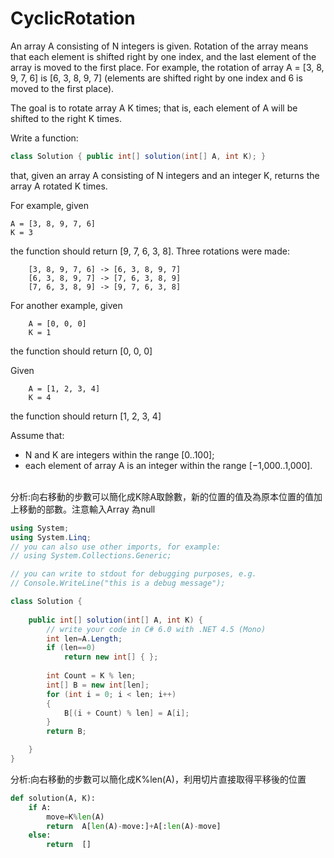 # CyclicRotation
An array A consisting of N integers is given. Rotation of the array means that each element is shifted right by one index, and the last element of the array is moved to the first place. For example, the rotation of array A = [3, 8, 9, 7, 6] is [6, 3, 8, 9, 7] (elements are shifted right by one index and 6 is moved to the first place).

The goal is to rotate array A K times; that is, each element of A will be shifted to the right K times.</br>

Write a function:</br>

```csharp
class Solution { public int[] solution(int[] A, int K); }
```

that, given an array A consisting of N integers and an integer K, returns the array A rotated K times.</br>

For example, given</br>

```
A = [3, 8, 9, 7, 6]
K = 3 
```

the function should return [9, 7, 6, 3, 8]. Three rotations were made:</br>

```
    [3, 8, 9, 7, 6] -> [6, 3, 8, 9, 7]
    [6, 3, 8, 9, 7] -> [7, 6, 3, 8, 9]
    [7, 6, 3, 8, 9] -> [9, 7, 6, 3, 8]
```
For another example, given </br>

```
    A = [0, 0, 0]
    K = 1
```    
    
the function should return [0, 0, 0] </br>

Given </br>

```
    A = [1, 2, 3, 4]
    K = 4 
```    

the function should return [1, 2, 3, 4] </br>

Assume that:
<ul>
    <li>N and K are integers within the range [0..100];
    <li>each element of array A is an integer within the range [−1,000..1,000].</li></br>  
</ul>



分析:向右移動的步數可以簡化成K除A取餘數，新的位置的值及為原本位置的值加上移動的部數。注意輸入Array 為null


```csharp
using System;
using System.Linq;
// you can also use other imports, for example:
// using System.Collections.Generic;

// you can write to stdout for debugging purposes, e.g.
// Console.WriteLine("this is a debug message");

class Solution {
    
	public int[] solution(int[] A, int K) {
        // write your code in C# 6.0 with .NET 4.5 (Mono)
        int len=A.Length;
        if (len==0)
            return new int[] { };    
            
        int Count = K % len;
        int[] B = new int[len];
        for (int i = 0; i < len; i++)
        {
            B[(i + Count) % len] = A[i];
        }
        return B;

    }
}
```

分析:向右移動的步數可以簡化成K%len(A)，利用切片直接取得平移後的位置

```python
def solution(A, K): 
    if A:
        move=K%len(A)
        return  A[len(A)-move:]+A[:len(A)-move] 
    else:		
        return  []
```